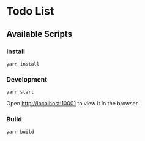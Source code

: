 # Todo List

## Available Scripts

### Install

```shellscript
yarn install
```

### Development

```shellscript
yarn start
```

Open [http://localhost:10001](http://localhost:10001) to view it in the browser.

### Build

```shellscript
yarn build
```

